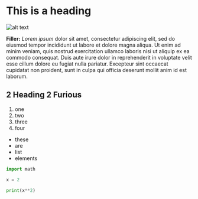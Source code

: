 # This is a heading

![alt text](projects/test/img/hollow.jpg)

**Filler:** *Lorem ipsum* dolor sit amet, consectetur adipiscing elit, sed do eiusmod tempor incididunt ut labore et dolore magna aliqua. Ut enim ad minim veniam, quis nostrud exercitation ullamco laboris nisi ut aliquip ex ea commodo consequat. Duis aute irure dolor in reprehenderit in voluptate velit esse cillum dolore eu fugiat nulla pariatur. Excepteur sint occaecat cupidatat non proident, sunt in culpa qui officia deserunt mollit anim id est laborum.

## 2 Heading 2 Furious

1. one
2. two
3. three
4. four

- these
- are
- list
- elements

```py
import math

x = 2

print(x**2)
```
